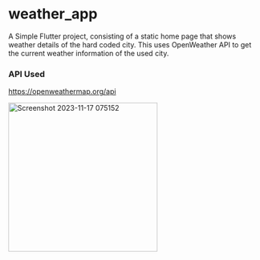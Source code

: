 # weather_app

A Simple Flutter project, consisting of a static home page that shows weather details of the hard coded city. This uses OpenWeather API to get the current weather information of the used city.

### API Used
https://openweathermap.org/api

<img width="297" alt="Screenshot 2023-11-17 075152" src="https://github.com/ijas9118/weather_app/assets/83322316/9c061f0c-ec98-4c53-a97e-c317e6137573">
